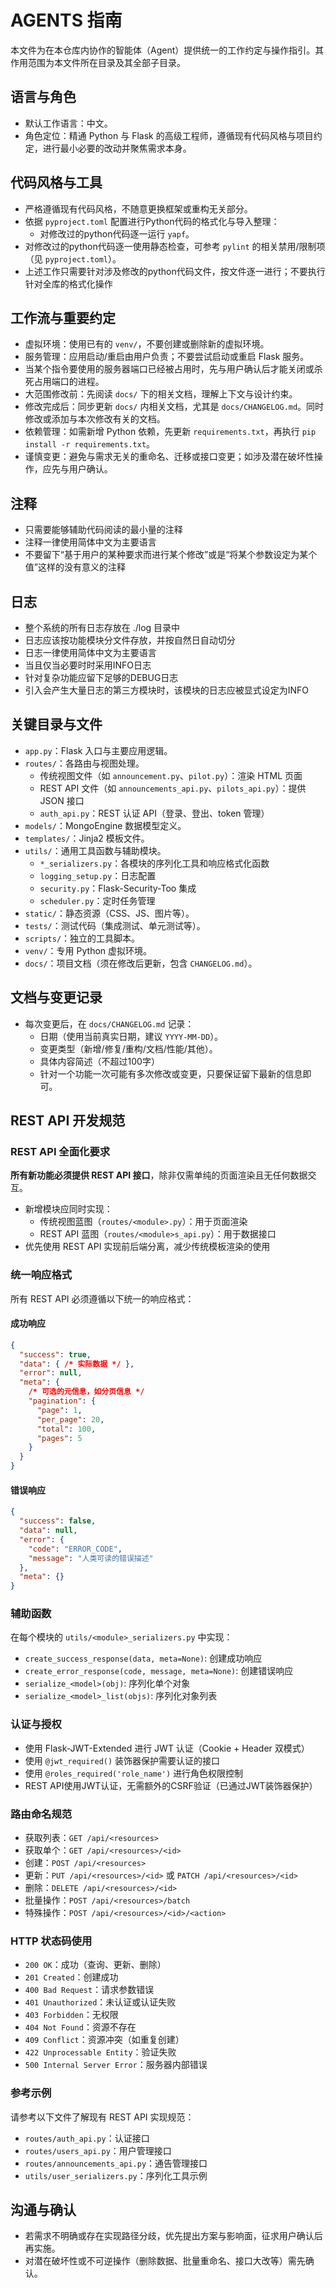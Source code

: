 # AGENTS 指南

本文件为在本仓库内协作的智能体（Agent）提供统一的工作约定与操作指引。其作用范围为本文件所在目录及其全部子目录。

## 语言与角色

- 默认工作语言：中文。
- 角色定位：精通 Python 与 Flask 的高级工程师，遵循现有代码风格与项目约定，进行最小必要的改动并聚焦需求本身。

## 代码风格与工具

- 严格遵循现有代码风格，不随意更换框架或重构无关部分。
- 依据 `pyproject.toml` 配置进行Python代码的格式化与导入整理：
  - 对修改过的python代码逐一运行 `yapf`。
- 对修改过的python代码逐一使用静态检查，可参考 `pylint` 的相关禁用/限制项（见 `pyproject.toml`）。
- 上述工作只需要针对涉及修改的python代码文件，按文件逐一进行；不要执行针对全库的格式化操作

## 工作流与重要约定

- 虚拟环境：使用已有的 `venv/`，不要创建或删除新的虚拟环境。
- 服务管理：应用启动/重启由用户负责；不要尝试启动或重启 Flask 服务。
- 当某个指令要使用的服务器端口已经被占用时，先与用户确认后才能关闭或杀死占用端口的进程。
- 大范围修改前：先阅读 `docs/` 下的相关文档，理解上下文与设计约束。
- 修改完成后：同步更新 `docs/` 内相关文档，尤其是 `docs/CHANGELOG.md`。同时修改或添加与本次修改有关的文档。
- 依赖管理：如需新增 Python 依赖，先更新 `requirements.txt`，再执行 `pip install -r requirements.txt`。
- 谨慎变更：避免与需求无关的重命名、迁移或接口变更；如涉及潜在破坏性操作，应先与用户确认。

## 注释
- 只需要能够辅助代码阅读的最小量的注释
- 注释一律使用简体中文为主要语言
- 不要留下“基于用户的某种要求而进行某个修改”或是“将某个参数设定为某个值”这样的没有意义的注释

## 日志
- 整个系统的所有日志存放在 ./log 目录中
- 日志应该按功能模块分文件存放，并按自然日自动切分
- 日志一律使用简体中文为主要语言
- 当且仅当必要时时采用INFO日志
- 针对复杂功能应留下足够的DEBUG日志
- 引入会产生大量日志的第三方模块时，该模块的日志应被显式设定为INFO

## 关键目录与文件

- `app.py`：Flask 入口与主要应用逻辑。
- `routes/`：各路由与视图处理。
  - 传统视图文件（如 `announcement.py`、`pilot.py`）：渲染 HTML 页面
  - REST API 文件（如 `announcements_api.py`、`pilots_api.py`）：提供 JSON 接口
  - `auth_api.py`：REST 认证 API（登录、登出、token 管理）
- `models/`：MongoEngine 数据模型定义。
- `templates/`：Jinja2 模板文件。
- `utils/`：通用工具函数与辅助模块。
  - `*_serializers.py`：各模块的序列化工具和响应格式化函数
  - `logging_setup.py`：日志配置
  - `security.py`：Flask-Security-Too 集成
  - `scheduler.py`：定时任务管理
- `static/`：静态资源（CSS、JS、图片等）。
- `tests/`：测试代码（集成测试、单元测试等）。
- `scripts/`：独立的工具脚本。
- `venv/`：专用 Python 虚拟环境。
- `docs/`：项目文档（须在修改后更新，包含 `CHANGELOG.md`）。

## 文档与变更记录

- 每次变更后，在 `docs/CHANGELOG.md` 记录：
  - 日期（使用当前真实日期，建议 `YYYY-MM-DD`）。
  - 变更类型（新增/修复/重构/文档/性能/其他）。
  - 具体内容简述（不超过100字）
  - 针对一个功能一次可能有多次修改或变更，只要保证留下最新的信息即可。

## REST API 开发规范

### REST API 全面化要求

**所有新功能必须提供 REST API 接口**，除非仅需单纯的页面渲染且无任何数据交互。

- 新增模块应同时实现：
  - 传统视图蓝图（`routes/<module>.py`）：用于页面渲染
  - REST API 蓝图（`routes/<module>s_api.py`）：用于数据接口
- 优先使用 REST API 实现前后端分离，减少传统模板渲染的使用

### 统一响应格式

所有 REST API 必须遵循以下统一的响应格式：

#### 成功响应
```json
{
  "success": true,
  "data": { /* 实际数据 */ },
  "error": null,
  "meta": {
    /* 可选的元信息，如分页信息 */
    "pagination": {
      "page": 1,
      "per_page": 20,
      "total": 100,
      "pages": 5
    }
  }
}
```

#### 错误响应
```json
{
  "success": false,
  "data": null,
  "error": {
    "code": "ERROR_CODE",
    "message": "人类可读的错误描述"
  },
  "meta": {}
}
```

### 辅助函数

在每个模块的 `utils/<module>_serializers.py` 中实现：

- `create_success_response(data, meta=None)`: 创建成功响应
- `create_error_response(code, message, meta=None)`: 创建错误响应
- `serialize_<model>(obj)`: 序列化单个对象
- `serialize_<model>_list(objs)`: 序列化对象列表

### 认证与授权

- 使用 Flask-JWT-Extended 进行 JWT 认证（Cookie + Header 双模式）
- 使用 `@jwt_required()` 装饰器保护需要认证的接口
- 使用 `@roles_required('role_name')` 进行角色权限控制
- REST API使用JWT认证，无需额外的CSRF验证（已通过JWT装饰器保护）

### 路由命名规范

- 获取列表：`GET /api/<resources>`
- 获取单个：`GET /api/<resources>/<id>`
- 创建：`POST /api/<resources>`
- 更新：`PUT /api/<resources>/<id>` 或 `PATCH /api/<resources>/<id>`
- 删除：`DELETE /api/<resources>/<id>`
- 批量操作：`POST /api/<resources>/batch`
- 特殊操作：`POST /api/<resources>/<id>/<action>`

### HTTP 状态码使用

- `200 OK`：成功（查询、更新、删除）
- `201 Created`：创建成功
- `400 Bad Request`：请求参数错误
- `401 Unauthorized`：未认证或认证失败
- `403 Forbidden`：无权限
- `404 Not Found`：资源不存在
- `409 Conflict`：资源冲突（如重复创建）
- `422 Unprocessable Entity`：验证失败
- `500 Internal Server Error`：服务器内部错误

### 参考示例

请参考以下文件了解现有 REST API 实现规范：
- `routes/auth_api.py`：认证接口
- `routes/users_api.py`：用户管理接口
- `routes/announcements_api.py`：通告管理接口
- `utils/user_serializers.py`：序列化工具示例

## 沟通与确认

- 若需求不明确或存在实现路径分歧，优先提出方案与影响面，征求用户确认后再实施。
- 对潜在破坏性或不可逆操作（删除数据、批量重命名、接口大改等）需先确认。


